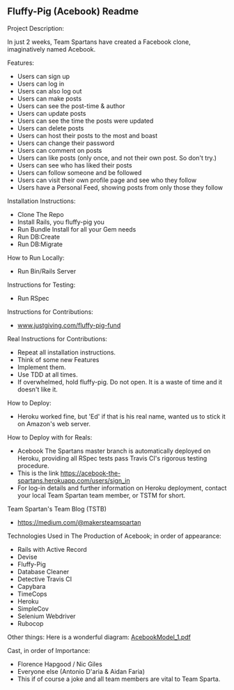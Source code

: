 
Fluffy-Pig (Acebook) Readme
-----

Project Description:


In just 2 weeks, Team Spartans have created a Facebook clone, imaginatively named Acebook.


Features:
 - Users can sign up
 - Users can log in
 - Users can also log out
 - Users can make posts
 - Users can see the post-time & author
 - Users can update posts
 - Users can see the time the posts were updated
 - Users can delete posts
 - Users can host their posts to the most and boast
 - Users can change their password
 - Users can comment on posts
 - Users can like posts (only once, and not their own post. So don't try.)
 - Users can see who has liked their posts
 - Users can follow someone and be followed
 - Users can visit their own profile page and see who they follow
 - Users have a Personal Feed, showing posts from only those they follow


Installation Instructions:
  - Clone The Repo
  - Install Rails, you fluffy-pig you
  - Run Bundle Install for all your Gem needs
  - Run DB:Create
  - Run DB:Migrate

How to Run Locally:
  - Run Bin/Rails Server

Instructions for Testing:
  - Run RSpec

Instructions for Contributions:
  - www.justgiving.com/fluffy-pig-fund

Real Instructions for Contributions:
  - Repeat all installation instructions.
  - Think of some new Features
  - Implement them.
  - Use TDD at all times.
  - If overwhelmed, hold fluffy-pig. Do not open. It is a waste of time and it doesn't like it.

How to Deploy:
  - Heroku worked fine, but 'Ed' if that is his real name, wanted us to stick it on Amazon's web server.
  
How to Deploy with for Reals:
  - Acebook The Spartans master branch is automatically deployed on Heroku, providing all RSpec tests pass Travis CI's rigorous testing procedure.
  - This is the link https://acebook-the-spartans.herokuapp.com/users/sign_in
  - For log-in details and further information on Heroku deployment, contact your local Team Spartan team member, or TSTM for short.

Team Spartan's Team Blog (TSTB)
  - https://medium.com/@makersteamspartan

Technologies Used in The Production of Acebook; in order of appearance:
  - Rails with Active Record
  - Devise
  - Fluffy-Pig
  - Database Cleaner
  - Detective Travis CI
  - Capybara
  - TimeCops
  - Heroku
  - SimpleCov
  - Selenium Webdriver
  - Rubocop
  
Other things:
Here is a wonderful diagram:
[AcebookModel_1.pdf](https://github.com/makersacademy/acebook-rails-template/files/2546120/AcebookModel_1.pdf)


Cast, in order of Importance:
  - Florence Hapgood / Nic Giles 
  - Everyone else (Antonio D'aria & Aidan Faria)
  - This if of course a joke and all team members are vital to Team Sparta.
  
  

